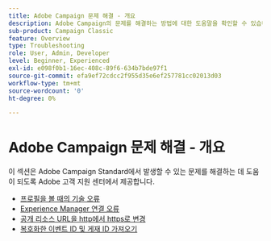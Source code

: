 ```yaml
---
title: Adobe Campaign 문제 해결 - 개요
description: Adobe Campaign의 문제를 해결하는 방법에 대한 도움말을 확인할 수 있습니다.
sub-product: Campaign Classic
feature: Overview
type: Troubleshooting
role: User, Admin, Developer
level: Beginner, Experienced
exl-id: e098f0b1-16ec-408c-89f6-634b7bde97f1
source-git-commit: efa9ef72cdcc2f955d35e6ef257781cc02013d03
workflow-type: tm+mt
source-wordcount: '0'
ht-degree: 0%

---
```


# Adobe Campaign 문제 해결 - 개요

이 섹션은 Adobe Campaign Standard에서 발생할 수 있는 문제를 해결하는 데 도움이 되도록 Adobe 고객 지원 센터에서 제공합니다.

* [프로필을 볼 때의 기술 오류](/help/troubleshoot/technical-error-while-viewing-profile.md)
* [Experience Manager 연결 오류](/help/troubleshoot/error-aem-connection.md)
* [공개 리소스 URL을 http에서 https로 변경](/help/troubleshoot/change-public-resource-url.md)
* [복호화한 이벤트 ID 및 게재 ID 가져오기](/help/troubleshoot/decrypted-eventid-and-deliveryid.md)

